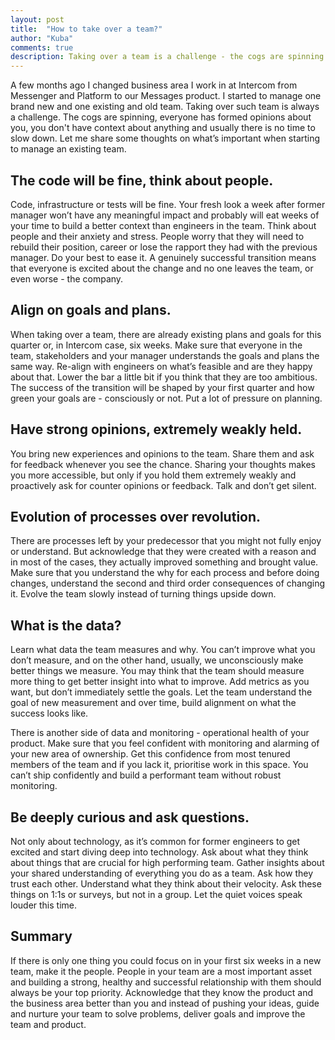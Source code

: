 ```yaml
---
layout: post
title:  "How to take over a team?"
author: "Kuba"
comments: true
description: Taking over a team is a challenge - the cogs are spinning and you don't have context about anything and usually there is no time to slow down.
---
```

A few months ago I changed business area I work in at Intercom from Messenger and Platform to our Messages product. I started to manage one brand new and one existing and old team. Taking over such team is always a challenge. The cogs are spinning, everyone has formed opinions about you, you don't have context about anything and usually there is no time to slow down. Let me share some thoughts on what’s important when starting to manage an existing team.

## The code will be fine, think about people.
Code, infrastructure or tests will be fine. Your fresh look a week after former manager won’t have any meaningful impact and probably will eat weeks of your time to build a better context than engineers in the team. Think about people and their anxiety and stress. People worry that they will need to rebuild their position, career or lose the rapport they had with the previous manager. Do your best to ease it. A genuinely successful transition means that everyone is excited about the change and no one leaves the team, or even worse - the company.

## Align on goals and plans.
When taking over a team, there are already existing plans and goals for this quarter or, in Intercom case, six weeks. Make sure that everyone in the team, stakeholders and your manager understands the goals and plans the same way. Re-align with engineers on what’s feasible and are they happy about that. Lower the bar a little bit if you think that they are too ambitious. The success of the transition will be shaped by your first quarter and how green your goals are - consciously or not. Put a lot of pressure on planning.

## Have strong opinions, extremely weakly held.
You bring new experiences and opinions to the team. Share them and ask for feedback whenever you see the chance. Sharing your thoughts makes you more accessible, but only if you hold them extremely weakly and proactively ask for counter opinions or feedback. Talk and don’t get silent.

## Evolution of processes over revolution.
There are processes left by your predecessor that you might not fully enjoy or understand. But acknowledge that they were created with a reason and in most of the cases, they actually improved something and brought value. Make sure that you understand the why for each process and before doing changes, understand the second and third order consequences of changing it. Evolve the team slowly instead of turning things upside down.

## What is the data?
Learn what data the team measures and why. You can’t improve what you don’t measure, and on the other hand, usually, we unconsciously make better things we measure. You may think that the team should measure more thing to get better insight into what to improve. Add metrics as you want, but don’t immediately settle the goals. Let the team understand the goal of new measurement and over time, build alignment on what the success looks like.

There is another side of data and monitoring - operational health of your product. Make sure that you feel confident with monitoring and alarming of your new area of ownership. Get this confidence from most tenured members of the team and if you lack it, prioritise work in this space. You can’t ship confidently and build a performant team without robust monitoring.

## Be deeply curious and ask questions.
Not only about technology, as it’s common for former engineers to get excited and start diving deep into technology. Ask about what they think about things that are crucial for high performing team. Gather insights about your shared understanding of everything you do as a team. Ask how they trust each other. Understand what they think about their velocity. Ask these things on 1:1s or surveys, but not in a group. Let the quiet voices speak louder this time.

## Summary
If there is only one thing you could focus on in your first six weeks in a new team, make it the people. People in your team are a most important asset and building a strong, healthy and successful relationship with them should always be your top priority. Acknowledge that they know the product and the business area better than you and instead of pushing your ideas, guide and nurture your team to solve problems, deliver goals and improve the team and product.


